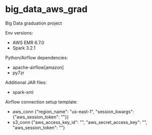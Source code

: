 # big_data_aws_grad
Big Data graduation project

Env versions:
- AWS EMR 6.7.0
- Spark 3.2.1

Python/Airflow dependencies:
- apache-airflow[amazon]
- py7zr

Additional JAR files:
- spark-xml

Airflow connection setup template:
- aws_conn {"region_name": "us-east-1", "session_kwargs": {"aws_session_token": ""}}
- s3_conn {"aws_access_key_id": "", "aws_secret_access_key": "", "aws_session_token": ""}


